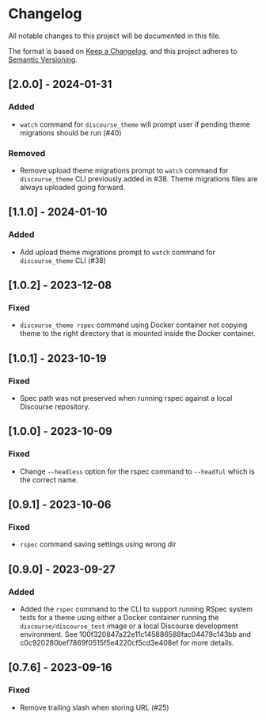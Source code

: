 # Changelog

All notable changes to this project will be documented in this file.

The format is based on [Keep a Changelog](https://keepachangelog.com/en/1.0.0/),
and this project adheres to [Semantic Versioning](https://semver.org/spec/v2.0.0.html).

## [2.0.0] - 2024-01-31

### Added

- `watch` command for `discourse_theme` will prompt user if pending theme migrations should be run (#40)

### Removed

- Remove upload theme migrations prompt to `watch` command for `discourse_theme` CLI previously added in #38. Theme migrations
  files are always uploaded going forward.

## [1.1.0] - 2024-01-10

### Added

- Add upload theme migrations prompt to `watch` command for `discourse_theme` CLI (#38)

## [1.0.2] - 2023-12-08

### Fixed

- `discourse_theme rspec` command using Docker container not copying theme to the right directory that is mounted inside
  the Docker container.

## [1.0.1] - 2023-10-19

### Fixed

- Spec path was not preserved when running rspec against a local Discourse repository.

## [1.0.0] - 2023-10-09

### Fixed

- Change `--headless` option for the rspec command to `--headful` which is the correct name.

## [0.9.1] - 2023-10-06

### Fixed

- `rspec` command saving settings using wrong dir

## [0.9.0] - 2023-09-27

### Added

- Added the `rspec` command to the CLI to support running RSpec system tests for a theme using either a Docker container
  running the `discourse/discourse_test` image or a local Discourse development environment. See 100f320847a22e11c145886588fac04479c143bb and
  c0c920280bef7869f0515f5e4220cf5cd3e408ef for more details.

## [0.7.6] - 2023-09-16

### Fixed

- Remove trailing slash when storing URL (#25)

